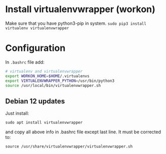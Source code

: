 # Install virtualenvwrapper (workon)
Make sure that you have python3-pip in system.
`sudo pip3 install virtualenv virtualenvwrapper`

# Configuration
In `.bashrc` file add:
```bash
# virtualenv and virtualenvwrapper
export WORKON_HOME=$HOME/.virtualenvs
export VIRTUALENVWRAPPER_PYTHON=/usr/bin/python3
source /usr/local/bin/virtualenvwrapper.sh
```

## Debian 12 updates

Just install:

```
sudo apt install virtualenvwrapper
```

and copy all above info in .bashrc file except last line. It must be corrected to:
```
source /usr/share/virtualenvwrapper/virtualenvwrapper.sh
```

